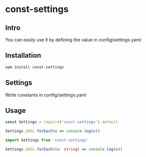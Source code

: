 # const-settings

## Intro
You can easily use it by defining the value in config/settings.yaml

## Installation
```sh
npm install const-settings
```

## Settings
Write constants in config/settings.yaml

## Usage
```js
const Settings = require('const-settings').default

Settings.IDOL.forEach(v => console.log(v))
```

```ts
import Settings from 'const-settings'

Settings.IDOL.forEach((v: string) => console.log(v))
```
